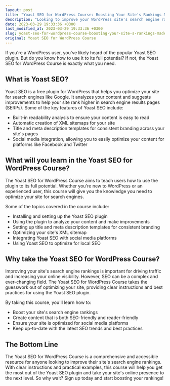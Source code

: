 ```yaml
---
layout: post
title: "Yoast SEO for WordPress Course: Boosting Your Site's Rankings Made Easy"
description: "Looking to improve your WordPress site's search engine rankings? Learn how to use the Yoast SEO plugin through this comprehensive course and watch your site soar to the top of the search results."
date: 2023-03-29 19:33:36 +0300
last_modified_at: 2023-03-29 19:33:36 +0300
slug: yoast-seo-for-wordpress-course-boosting-your-site-s-rankings-made-easy
original: Yoast SEO for WordPress Course
---
```


If you're a WordPress user, you've likely heard of the popular Yoast SEO plugin. But do you know how to use it to its full potential? If not, the Yoast SEO for WordPress Course is exactly what you need.

## What is Yoast SEO?

Yoast SEO is a free plugin for WordPress that helps you optimize your site for search engines like Google. It analyzes your content and suggests improvements to help your site rank higher in search engine results pages (SERPs). Some of the key features of Yoast SEO include:

- Built-in readability analysis to ensure your content is easy to read
- Automatic creation of XML sitemaps for your site
- Title and meta description templates for consistent branding across your site's pages
- Social media integration, allowing you to easily optimize your content for platforms like Facebook and Twitter

## What will you learn in the Yoast SEO for WordPress Course?

The Yoast SEO for WordPress Course aims to teach users how to use the plugin to its full potential. Whether you're new to WordPress or an experienced user, this course will give you the knowledge you need to optimize your site for search engines.

Some of the topics covered in the course include:

- Installing and setting up the Yoast SEO plugin
- Using the plugin to analyze your content and make improvements
- Setting up title and meta description templates for consistent branding
- Optimizing your site's XML sitemap
- Integrating Yoast SEO with social media platforms
- Using Yoast SEO to optimize for local SEO

## Why take the Yoast SEO for WordPress Course?

Improving your site's search engine rankings is important for driving traffic and increasing your online visibility. However, SEO can be a complex and ever-changing field. The Yoast SEO for WordPress Course takes the guesswork out of optimizing your site, providing clear instructions and best practices for using the Yoast SEO plugin.

By taking this course, you'll learn how to:

- Boost your site's search engine rankings
- Create content that is both SEO-friendly and reader-friendly
- Ensure your site is optimized for social media platforms
- Keep up-to-date with the latest SEO trends and best practices

## The Bottom Line

The Yoast SEO for WordPress Course is a comprehensive and accessible resource for anyone looking to improve their site's search engine rankings. With clear instructions and practical examples, this course will help you get the most out of the Yoast SEO plugin and take your site's online presence to the next level. So why wait? Sign up today and start boosting your rankings!